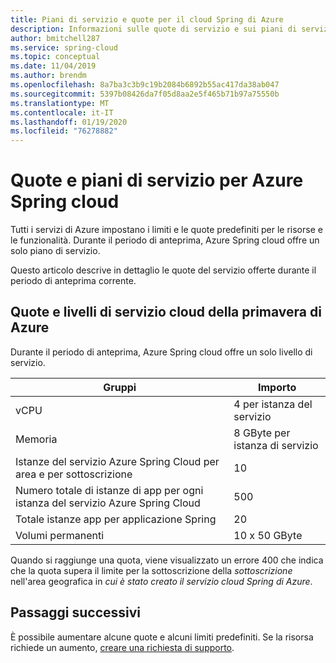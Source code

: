 ```yaml
---
title: Piani di servizio e quote per il cloud Spring di Azure
description: Informazioni sulle quote di servizio e sui piani di servizio per Azure Spring cloud
author: bmitchell287
ms.service: spring-cloud
ms.topic: conceptual
ms.date: 11/04/2019
ms.author: brendm
ms.openlocfilehash: 8a7ba3c3b9c19b2084b6892b55ac417da38ab047
ms.sourcegitcommit: 5397b08426da7f05d8aa2e5f465b71b97a75550b
ms.translationtype: MT
ms.contentlocale: it-IT
ms.lasthandoff: 01/19/2020
ms.locfileid: "76278882"
---
```

# <a name="quotas-and-service-plans-for-azure-spring-cloud"></a>Quote e piani di servizio per Azure Spring cloud

Tutti i servizi di Azure impostano i limiti e le quote predefiniti per le risorse e le funzionalità.  Durante il periodo di anteprima, Azure Spring cloud offre un solo piano di servizio.

Questo articolo descrive in dettaglio le quote del servizio offerte durante il periodo di anteprima corrente.

## <a name="azure-spring-cloud-service-tiers-and-quotas"></a>Quote e livelli di servizio cloud della primavera di Azure

Durante il periodo di anteprima, Azure Spring cloud offre un solo livello di servizio.

Gruppi | Importo
------- | -------
vCPU | 4 per istanza del servizio
Memoria | 8 GByte per istanza di servizio
Istanze del servizio Azure Spring Cloud per area e per sottoscrizione | 10
Numero totale di istanze di app per ogni istanza del servizio Azure Spring Cloud | 500
Totale istanze app per applicazione Spring | 20
Volumi permanenti | 10 x 50 GByte

Quando si raggiunge una quota, viene visualizzato un errore 400 che indica che la quota supera il limite per la sottoscrizione della *sottoscrizione* nell'area geografica in *cui è stato creato il servizio cloud Spring di Azure*.

## <a name="next-steps"></a>Passaggi successivi

È possibile aumentare alcune quote e alcuni limiti predefiniti. Se la risorsa richiede un aumento, [creare una richiesta di supporto](https://docs.microsoft.com/azure/azure-portal/supportability/how-to-create-azure-support-request).

